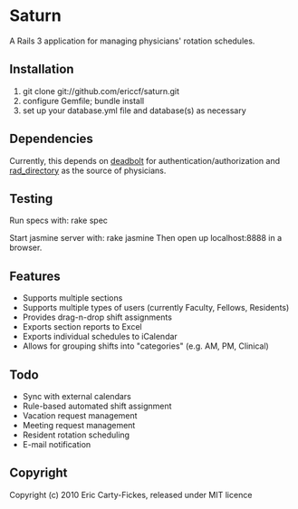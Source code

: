 # Saturn

A Rails 3 application for managing physicians' rotation schedules.

## Installation
1. git clone git://github.com/ericcf/saturn.git
2. configure Gemfile; bundle install
3. set up your database.yml file and database(s) as necessary

## Dependencies
Currently, this depends on [deadbolt](http://github.com/ericcf/deadbolt) for authentication/authorization and [rad_directory](http://github.com/ericcf/rad_directory) as the source of physicians.

## Testing
Run specs with:
    rake spec

Start jasmine server with:
    rake jasmine
Then open up localhost:8888 in a browser.

## Features
* Supports multiple sections
* Supports multiple types of users (currently Faculty, Fellows, Residents)
* Provides drag-n-drop shift assignments
* Exports section reports to Excel
* Exports individual schedules to iCalendar
* Allows for grouping shifts into "categories" (e.g. AM, PM, Clinical)

## Todo
* Sync with external calendars
* Rule-based automated shift assignment
* Vacation request management
* Meeting request management
* Resident rotation scheduling
* E-mail notification

## Copyright
Copyright (c) 2010 Eric Carty-Fickes, released under MIT licence

